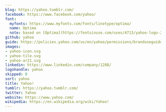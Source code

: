 ```yaml
---
blog: https://yahoo.tumblr.com/
facebook: https://www.facebook.com/yahoo/
font:
  myfonts: https://www.myfonts.com/fonts/linotype/optima/
  name: Optima
  note: based on [Optima](https://fontsinuse.com/uses/4713/yahoo-logo-2013)
github: yahoo
guide: https://policies.yahoo.com/us/en/yahoo/permissions/branduseguidelines/index.htm
images:
- yahoo-icon.svg
- yahoo-tile.svg
- yahoo-ar21.svg
linkedin: https://www.linkedin.com/company/1288/
logohandle: yahoo
skipped: 0
sort: yahoo
title: Yahoo!
tumblr: https://yahoo.tumblr.com/
twitter: Yahoo
website: https://www.yahoo.com/
wikipedia: https://en.wikipedia.org/wiki/Yahoo!
---
```

